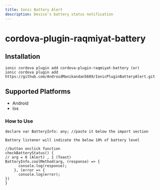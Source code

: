 ```yaml
---
title: Ionic Battery Alert 
description: Device's battery status notification
---
```



# cordova-plugin-raqmiyat-battery


## Installation
    ionic cordova plugin add cordova-plugin-raqmiyat-battery (or)
    ionic cordova plugin add https://github.com/AndroidManikandan5689/IonicPluginBatteryAlert.git


## Supported Platforms
- Android
- Ios

### How to Use
```
declare var BatteryInfo: any; //paste it below the import section

Battery listener will indicate the below 10% of battery level

//button onclick function 
checkBatteryStatus() { 
// arg = 0 (Alert) , 1 (Toast)
BatteryInfo.coolMethod(arg, (response) => {
      console.log(response);
    }, (error => {
      console.log(error);
})
}
```

